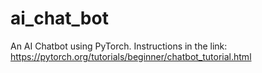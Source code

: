 # ai_chat_bot
An AI Chatbot using PyTorch.
Instructions in the link:
https://pytorch.org/tutorials/beginner/chatbot_tutorial.html
